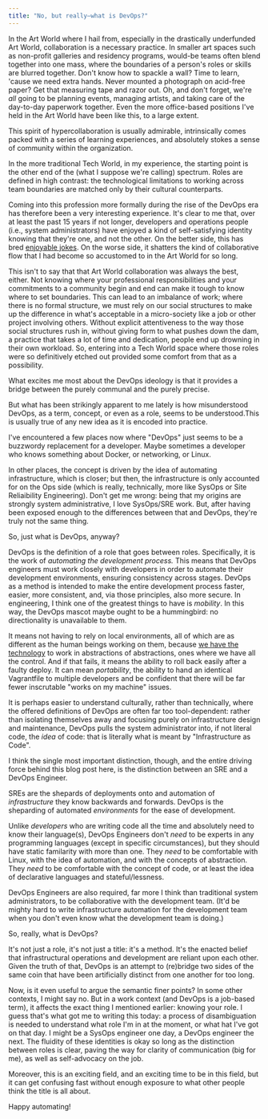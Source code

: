 ```yaml
---
title: "No, but really—what is DevOps?"
---
```


In the Art World where I hail from, especially in the drastically underfunded Art World, collaboration is a necessary practice. In smaller art spaces such as non-profit galleries and residency programs, would-be teams often blend together into one mass, where the boundaries of a person's roles or skills are blurred together. Don't know how to spackle a wall? Time to learn, 'cause we need extra hands. Never mounted a photograph on acid-free paper? Get that measuring tape and razor out. Oh, and don't forget, we're _all_ going to be planning events, managing artists, and taking care of the day-to-day paperwork together. Even the more office-based positions I've held in the Art World have been like this, to a large extent.

This spirit of hypercollaboration is usually admirable, intrinsically comes packed with a series of learning experiences, and absolutely stokes a sense of community within the organization.

In the more traditional Tech World, in my experience, the starting point is the other end of the (what I suppose we're calling) spectrum. Roles are defined in high contrast: the technological limitations to working across team boundaries are matched only by their cultural counterparts.

Coming into this profession more formally during the rise of the DevOps era has therefore been a very interesting experience. It's clear to me that, over at least the past 15 years if not longer, developers and operations people (i.e., system administrators) have enjoyed a kind of self-satisfying identity knowing that they're one, and not the other. On the better side, this has bred [enjoyable jokes](https://www.youtube.com/watch?v=TnCY6Apxibk). On the worse side, it shatters the kind of collaborative flow that I had become so accustomed to in the Art World for so long.

This isn't to say that that Art World collaboration was always the best, either. Not knowing where your professional responsibilities and your commitments to a community begin and end can make it tough to know where to set boundaries. This can lead to an imbalance of work; where there is no formal structure, we must rely on our social structures to make up the difference in what's acceptable in a micro-society like a job or other project involving others. Without explicit attentiveness to the way those social structures rush in, without giving form to what pushes down the dam, a practice that takes a lot of time and dedication, people end up drowning in their own workload. So, entering into a Tech World space where those roles were so definitively etched out provided some comfort from that as a possibility.

What excites me most about the DevOps ideology is that it provides a bridge between the purely communal and the purely precise.

But what has been strikingly apparent to me lately is how misunderstood DevOps, as a term, concept, or even as a role, seems to be understood.This is usually true of any new idea as it is encoded into practice.

I've encountered a few places now where "DevOps" just seems to be a buzzwordy replacement for a developer. Maybe sometimes a developer who knows something about Docker, or networking, or Linux.

In other places, the concept is driven by the idea of automating infrastructure, which is closer; but then, the infrastructure is only accounted for on the Ops side (which is really, technically, more like SysOps or Site Reliaibility Engineering). Don't get me wrong: being that my origins are strongly system administrative, I love SysOps/SRE work. But, after having been exposed enough to the differences between that and DevOps, they're truly not the same thing.

So, just what is DevOps, anyway? 

DevOps is the definition of a role that goes between roles. Specifically, it is the work of _automating the development process._ This means that DevOps engineers must work closely with developers in order to automate their development environments, ensuring consistency across stages. DevOps as a method is intended to make the entire development process faster, easier, more consistent, and, via those principles, also more secure. In engineering, I think one of the greatest things to have is _mobility_. In this way, the DevOps mascot maybe ought to be a hummingbird: no directionality is unavailable to them. 

It means not having to rely on local environments, all of which are as different as the human beings working on them, because [we have the technology](https://youtu.be/HoLs0V8T5AA?t=42) to work in abstractions of abstractions, ones where we have all the control. And if that fails, it means the ability to roll back easily after a faulty deploy. It can mean _portability_, the ability to hand an identical Vagrantfile to multiple developers and be confident that there will be far fewer inscrutable "works on my machine" issues.

It is perhaps easier to understand culturally, rather than technically, where the offered definitions of DevOps are often far too tool-dependent: rather than isolating themselves away and focusing purely on infrastructure design and maintenance, DevOps pulls the system administrator into, if not literal code, the _idea_ of code: that is literally what is meant by "Infrastructure as Code".

I think the single most important distinction, though, and the entire driving force behind this blog post here, is the distinction between an SRE and a DevOps Engineer.

SREs are the shepards of deployments onto and automation of _infrastructure_ they know backwards and forwards. DevOps is the sheparding of automated _environments_ for the ease of development.

Unlike _developers_ who are writing code all the time and absolutely need to know their language(s), DevOps Engineers don't _need_ to be experts in any programming languages (except in specific circumstances), but they should have static familarity with more than one. They _need_ to be comfortable with Linux, with the idea of automation, and with the concepts of abstraction. They _need_ to be comfortable with the concept of code, or at least the idea of declarative languages and stateful/lessness.

DevOps Engineers are also required, far more I think than traditional system administrators, to be collaborative with the development team. (It'd be mighty hard to write infrastructure automation for the development team when you don't even know what the development team is doing.)

So, really, what is DevOps?

It's not just a role, it's not just a title: it's a method. It's the enacted belief that infrastructural operations and development are reliant upon each other. Given the truth of that, DevOps is an attempt to (re)bridge two sides of the same coin that have been artificially distinct from one another for too long.

Now, is it even useful to argue the semantic finer points? In some other contexts, I might say no. But in a work context (and DevOps is a job-based term), it affects the exact thing I mentioned earlier: knowing your role. I guess that's what got me to writing this today: a process of disambiguation is needed to understand what role I'm in at the moment, or what hat I've got on that day. I might be a SysOps engineer one day, a DevOps engineer the next. The fluidity of these identities is okay so long as the distinction between roles is clear, paving the way for clarity of communication (big for me), as well as self-advocacy on the job.

Moreover, this is an exciting field, and an exciting time to be in this field, but it can get confusing fast without enough exposure to what other people think the title is all about.

Happy automating!
